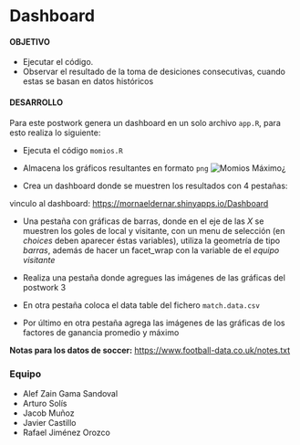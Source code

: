 
# Dashboard 

#### OBJETIVO

- Ejecutar el código. 
- Observar el resultado de la toma de desiciones consecutivas, cuando estas se basan en datos históricos 

#### DESARROLLO

Para este postwork genera un dashboard en un solo archivo `app.R`, para esto realiza lo siguiente: 

- Ejecuta el código `momios.R` 

- Almacena los gráficos resultantes en formato `png` 
![Momios Máximo](https://raw.githubusercontent.com/mornaeldernar/BeduFinalR/rafa/maximo_momios.png "Momios Máximos")¿

- Crea un dashboard donde se muestren los resultados con 4 pestañas:

vinculo al dashboard: https://mornaeldernar.shinyapps.io/Dashboard
   
- Una pestaña con gráficas de barras, donde en el eje de las _X_ se muestren los goles de local y visitante, con un menu de selección (en _choices_ deben aparecer éstas variables), utiliza la geometría de tipo _barras_, además de hacer un facet_wrap con la variable de el _equipo visitante_
   
- Realiza una pestaña donde agregues las imágenes de las gráficas del postwork 3
    
- En otra pestaña coloca el data table del fichero `match.data.csv` 
    
- Por último en otra pestaña agrega las imágenes de las gráficas de los factores de ganancia promedio y máximo

__Notas para los datos de soccer:__ https://www.football-data.co.uk/notes.txt

### Equipo
   - Alef Zain Gama Sandoval
   - Arturo Solís
   - Jacob Muñoz
   - Javier Castillo
   - Rafael Jiménez Orozco
   



